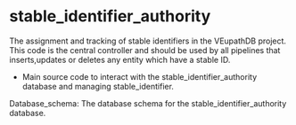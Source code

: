 # stable_identifier_authority

The assignment and tracking of stable identifiers in the VEupathDB project. This code is the central controller and should be used by all pipelines that inserts,updates or deletes any entity which have a stable ID. 

* Main source code to interact with the stable_identifier_authority database and managing stable_identifier.

Database_schema: The database schema for the stable_identifier_authority database.
 
